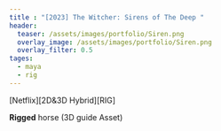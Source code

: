 ```yaml
---
title : "[2023] The Witcher: Sirens of The Deep "
header:
  teaser: /assets/images/portfolio/Siren.png
  overlay_image: /assets/images/portfolio/Siren.png
  overlay_filter: 0.5
tages:
  - maya
  - rig
---
```


[Netflix][2D&3D Hybrid][RIG]

**Rigged** horse (3D guide Asset)